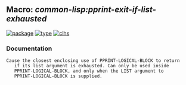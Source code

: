 ## Macro: ***common-lisp:pprint-exit-if-list-exhausted***
[![package](https://img.shields.io/badge/Package-COMMON--LISP-5f9ea0.svg?style=social&colorA=999999)](../) [![type](https://img.shields.io/badge/Type-Macro-5f9ea0.svg?style=social&colorA=999999)](../#macro) [![clhs](https://img.shields.io/badge/CLHS-PPRINT--EXIT--IF--LIST--EXHAUSTED-5f9ea0.svg?style=social&colorA=999999)](http://www.lispworks.com/documentation/HyperSpec/Body/m_ppr_ex.htm) 
### Documentation
```
Cause the closest enclosing use of PPRINT-LOGICAL-BLOCK to return
   if its list argument is exhausted. Can only be used inside
   PPRINT-LOGICAL-BLOCK, and only when the LIST argument to
   PPRINT-LOGICAL-BLOCK is supplied.
```
